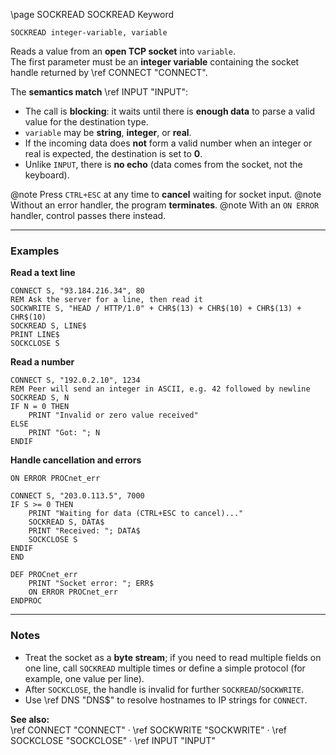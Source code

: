 \page SOCKREAD SOCKREAD Keyword
```basic
SOCKREAD integer-variable, variable
```

Reads a value from an **open TCP socket** into `variable`.  
The first parameter must be an **integer variable** containing the socket handle returned by \ref CONNECT "CONNECT".

The **semantics match** \ref INPUT "INPUT":

- The call is **blocking**: it waits until there is **enough data** to parse a valid value for the destination type.
- `variable` may be **string**, **integer**, or **real**.
- If the incoming data does **not** form a valid number when an integer or real is expected, the destination is set to **0**.
- Unlike `INPUT`, there is **no echo** (data comes from the socket, not the keyboard).


@note Press `CTRL+ESC` at any time to **cancel** waiting for socket input.
@note Without an error handler, the program **terminates**.
@note With an `ON ERROR` handler, control passes there instead.

---

### Examples

**Read a text line**
```basic
CONNECT S, "93.184.216.34", 80
REM Ask the server for a line, then read it
SOCKWRITE S, "HEAD / HTTP/1.0" + CHR$(13) + CHR$(10) + CHR$(13) + CHR$(10)
SOCKREAD S, LINE$
PRINT LINE$
SOCKCLOSE S
```

**Read a number**
```basic
CONNECT S, "192.0.2.10", 1234
REM Peer will send an integer in ASCII, e.g. 42 followed by newline
SOCKREAD S, N
IF N = 0 THEN
    PRINT "Invalid or zero value received"
ELSE
    PRINT "Got: "; N
ENDIF
```

**Handle cancellation and errors**
```basic
ON ERROR PROCnet_err

CONNECT S, "203.0.113.5", 7000
IF S >= 0 THEN
    PRINT "Waiting for data (CTRL+ESC to cancel)..."
    SOCKREAD S, DATA$
    PRINT "Received: "; DATA$
    SOCKCLOSE S
ENDIF
END

DEF PROCnet_err
    PRINT "Socket error: "; ERR$
    ON ERROR PROCnet_err
ENDPROC
```

---

### Notes
- Treat the socket as a **byte stream**; if you need to read multiple fields on one line, call `SOCKREAD` multiple times or define a simple protocol (for example, one value per line).
- After `SOCKCLOSE`, the handle is invalid for further `SOCKREAD`/`SOCKWRITE`.
- Use \ref DNS "DNS$" to resolve hostnames to IP strings for `CONNECT`.

**See also:**  
\ref CONNECT "CONNECT" ·
\ref SOCKWRITE "SOCKWRITE" ·
\ref SOCKCLOSE "SOCKCLOSE" ·
\ref INPUT "INPUT"
